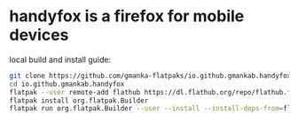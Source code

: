 # handyfox is a firefox for mobile devices

local build and install guide:

```sh
git clone https://github.com/gmanka-flatpaks/io.github.gmankab.handyfox
cd io.github.gmankab.handyfox
flatpak --user remote-add flathub https://dl.flathub.org/repo/flathub.flatpakrepo
flatpak install org.flatpak.Builder
flatpak run org.flatpak.Builder --user --install --install-deps-from=flathub --force-clean --repo=repo build io.github.gmankab.handyfox.yml
```

